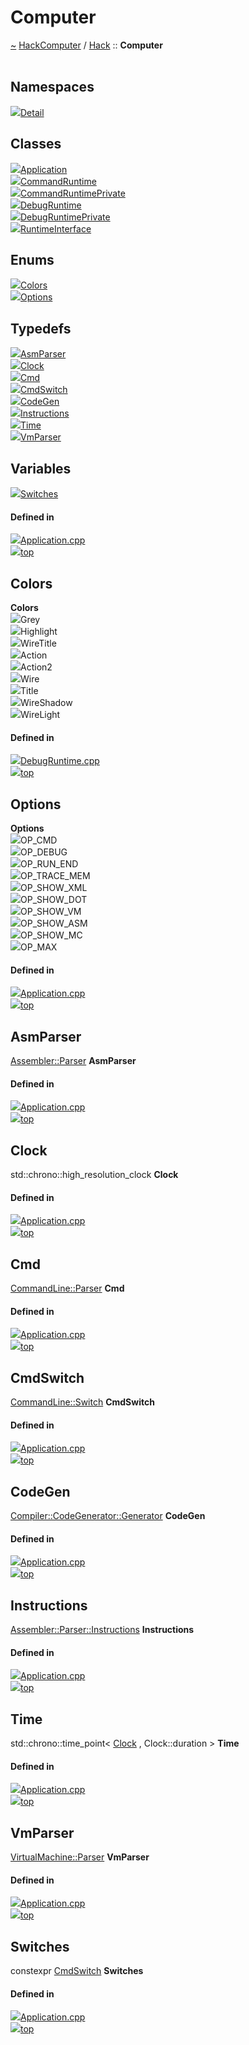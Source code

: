 <a id="computer"></a>
<h1>Computer</h1>
<a id="namespacehack_1_1computer"></a>
<a href="https://github.com/CharlesCarley/HackComputer#~">~</a>
<a href="index.md#index">HackComputer</a>
<span class="inline-text">/</span>
<a href="namespaceHack.md#hack">Hack</a>
<span class="inline-text">::</span>
<span class="bold-text"><b>Computer</b></span>
<br/>
<br/>
<a id="namespaces"></a>
<h2>Namespaces</h2>
<div class="icon-link">
<img src="../images/namespace.svg"/><a href="namespaceHack_1_1Computer_1_1Detail.md#detail">Detail</a>
</div>
<a id="classes"></a>
<h2>Classes</h2>
<div class="icon-link">
<img src="../images/class.svg"/><a href="classHack_1_1Computer_1_1Application.md#application">Application</a>
</div>
<div class="icon-link">
<img src="../images/class.svg"/><a href="classHack_1_1Computer_1_1CommandRuntime.md#commandruntime">CommandRuntime</a>
</div>
<div class="icon-link">
<img src="../images/class.svg"/><a href="classHack_1_1Computer_1_1CommandRuntimePrivate.md#commandruntimeprivate">CommandRuntimePrivate</a>
</div>
<div class="icon-link">
<img src="../images/class.svg"/><a href="classHack_1_1Computer_1_1DebugRuntime.md#debugruntime">DebugRuntime</a>
</div>
<div class="icon-link">
<img src="../images/class.svg"/><a href="classHack_1_1Computer_1_1DebugRuntimePrivate.md#debugruntimeprivate">DebugRuntimePrivate</a>
</div>
<div class="icon-link">
<img src="../images/class.svg"/><a href="classHack_1_1Computer_1_1RuntimeInterface.md#runtimeinterface">RuntimeInterface</a>
</div>
<a id="enums"></a>
<h2>Enums</h2>
<span class="icon-list-item"><a href="#colors" class="icon-list-item"><img src="../images/class.svg" class="icon-list-item"/><span class="icon-list-item">Colors</span>
</a>
</span>
<br/>
<span class="icon-list-item"><a href="#options" class="icon-list-item"><img src="../images/class.svg" class="icon-list-item"/><span class="icon-list-item">Options</span>
</a>
</span>
<br/>
<a id="typedefs"></a>
<h2>Typedefs</h2>
<span class="icon-list-item"><a href="#asmparser" class="icon-list-item"><img src="../images/class.svg" class="icon-list-item"/><span class="icon-list-item">AsmParser</span>
</a>
</span>
<br/>
<span class="icon-list-item"><a href="#clock" class="icon-list-item"><img src="../images/class.svg" class="icon-list-item"/><span class="icon-list-item">Clock</span>
</a>
</span>
<br/>
<span class="icon-list-item"><a href="#cmd" class="icon-list-item"><img src="../images/class.svg" class="icon-list-item"/><span class="icon-list-item">Cmd</span>
</a>
</span>
<br/>
<span class="icon-list-item"><a href="#cmdswitch" class="icon-list-item"><img src="../images/class.svg" class="icon-list-item"/><span class="icon-list-item">CmdSwitch</span>
</a>
</span>
<br/>
<span class="icon-list-item"><a href="#codegen" class="icon-list-item"><img src="../images/class.svg" class="icon-list-item"/><span class="icon-list-item">CodeGen</span>
</a>
</span>
<br/>
<span class="icon-list-item"><a href="#instructions" class="icon-list-item"><img src="../images/class.svg" class="icon-list-item"/><span class="icon-list-item">Instructions</span>
</a>
</span>
<br/>
<span class="icon-list-item"><a href="#time" class="icon-list-item"><img src="../images/class.svg" class="icon-list-item"/><span class="icon-list-item">Time</span>
</a>
</span>
<br/>
<span class="icon-list-item"><a href="#vmparser" class="icon-list-item"><img src="../images/class.svg" class="icon-list-item"/><span class="icon-list-item">VmParser</span>
</a>
</span>
<br/>
<a id="variables"></a>
<h2>Variables</h2>
<span class="icon-list-item"><a href="#switches" class="icon-list-item"><img src="../images/class.svg" class="icon-list-item"/><span class="icon-list-item">Switches</span>
</a>
</span>
<br/>
<a id="defined-in"></a>
<h4>Defined in</h4>
<span class="icon-list-item"><a href="https://github.com/CharlesCarley/HackComputer/blob/master/Source/Computer/Application.cpp#L42" class="icon-list-item"><img src="../images/file.svg" class="icon-list-item"/><span class="icon-list-item">Application.cpp</span>
</a>
</span>
<br/>
<span class="icon-list-item"><a href="#computer" class="icon-list-item"><img src="../images/jumpToTop.svg" class="icon-list-item"/><span class="icon-list-item">top</span>
</a>
</span>
<a id="colors"></a>
<h2>Colors</h2>
<span class="bold-text"><b>Colors</b></span>
<br/>
<a id="grey"></a>
<div class="paragraph">
<span class="paragraph"><img src="../images/enum.svg"/><span class="inline-text">Grey</span>
</span>
</div>
<a id="highlight"></a>
<div class="paragraph">
<span class="paragraph"><img src="../images/enum.svg"/><span class="inline-text">Highlight</span>
</span>
</div>
<a id="wiretitle"></a>
<div class="paragraph">
<span class="paragraph"><img src="../images/enum.svg"/><span class="inline-text">WireTitle</span>
</span>
</div>
<a id="action"></a>
<div class="paragraph">
<span class="paragraph"><img src="../images/enum.svg"/><span class="inline-text">Action</span>
</span>
</div>
<a id="action2"></a>
<div class="paragraph">
<span class="paragraph"><img src="../images/enum.svg"/><span class="inline-text">Action2</span>
</span>
</div>
<a id="wire"></a>
<div class="paragraph">
<span class="paragraph"><img src="../images/enum.svg"/><span class="inline-text">Wire</span>
</span>
</div>
<a id="title"></a>
<div class="paragraph">
<span class="paragraph"><img src="../images/enum.svg"/><span class="inline-text">Title</span>
</span>
</div>
<a id="wireshadow"></a>
<div class="paragraph">
<span class="paragraph"><img src="../images/enum.svg"/><span class="inline-text">WireShadow</span>
</span>
</div>
<a id="wirelight"></a>
<div class="paragraph">
<span class="paragraph"><img src="../images/enum.svg"/><span class="inline-text">WireLight</span>
</span>
</div>
<a id="grey"></a>
<a id="highlight"></a>
<a id="wiretitle"></a>
<a id="action"></a>
<a id="action2"></a>
<a id="wire"></a>
<a id="title"></a>
<a id="wireshadow"></a>
<a id="wirelight"></a>
<a id="defined-in"></a>
<h4>Defined in</h4>
<span class="icon-list-item"><a href="https://github.com/CharlesCarley/HackComputer/blob/master/Source/Computer/DebugRuntime.cpp#L35" class="icon-list-item"><img src="../images/file.svg" class="icon-list-item"/><span class="icon-list-item">DebugRuntime.cpp</span>
</a>
</span>
<br/>
<span class="icon-list-item"><a href="#computer" class="icon-list-item"><img src="../images/jumpToTop.svg" class="icon-list-item"/><span class="icon-list-item">top</span>
</a>
</span>
<br/>
<a id="options"></a>
<h2>Options</h2>
<span class="bold-text"><b>Options</b></span>
<br/>
<a id="op_cmd"></a>
<div class="paragraph">
<span class="paragraph"><img src="../images/enum.svg"/><span class="inline-text">OP_CMD</span>
</span>
</div>
<a id="op_debug"></a>
<div class="paragraph">
<span class="paragraph"><img src="../images/enum.svg"/><span class="inline-text">OP_DEBUG</span>
</span>
</div>
<a id="op_run_end"></a>
<div class="paragraph">
<span class="paragraph"><img src="../images/enum.svg"/><span class="inline-text">OP_RUN_END</span>
</span>
</div>
<a id="op_trace_mem"></a>
<div class="paragraph">
<span class="paragraph"><img src="../images/enum.svg"/><span class="inline-text">OP_TRACE_MEM</span>
</span>
</div>
<a id="op_show_xml"></a>
<div class="paragraph">
<span class="paragraph"><img src="../images/enum.svg"/><span class="inline-text">OP_SHOW_XML</span>
</span>
</div>
<a id="op_show_dot"></a>
<div class="paragraph">
<span class="paragraph"><img src="../images/enum.svg"/><span class="inline-text">OP_SHOW_DOT</span>
</span>
</div>
<a id="op_show_vm"></a>
<div class="paragraph">
<span class="paragraph"><img src="../images/enum.svg"/><span class="inline-text">OP_SHOW_VM</span>
</span>
</div>
<a id="op_show_asm"></a>
<div class="paragraph">
<span class="paragraph"><img src="../images/enum.svg"/><span class="inline-text">OP_SHOW_ASM</span>
</span>
</div>
<a id="op_show_mc"></a>
<div class="paragraph">
<span class="paragraph"><img src="../images/enum.svg"/><span class="inline-text">OP_SHOW_MC</span>
</span>
</div>
<a id="op_max"></a>
<div class="paragraph">
<span class="paragraph"><img src="../images/enum.svg"/><span class="inline-text">OP_MAX</span>
</span>
</div>
<a id="op_cmd"></a>
<a id="op_debug"></a>
<a id="op_run_end"></a>
<a id="op_trace_mem"></a>
<a id="op_show_xml"></a>
<a id="op_show_dot"></a>
<a id="op_show_vm"></a>
<a id="op_show_asm"></a>
<a id="op_show_mc"></a>
<a id="op_max"></a>
<a id="defined-in"></a>
<h4>Defined in</h4>
<span class="icon-list-item"><a href="https://github.com/CharlesCarley/HackComputer/blob/master/Source/Computer/Application.cpp#L54" class="icon-list-item"><img src="../images/file.svg" class="icon-list-item"/><span class="icon-list-item">Application.cpp</span>
</a>
</span>
<br/>
<span class="icon-list-item"><a href="#computer" class="icon-list-item"><img src="../images/jumpToTop.svg" class="icon-list-item"/><span class="icon-list-item">top</span>
</a>
</span>
<br/>
<a id="asmparser"></a>
<h2>AsmParser</h2>
<a href="classHack_1_1Assembler_1_1Parser.md#parser">Assembler::Parser</a>
<span class="bold-text"><b>AsmParser</b></span>
<br/>
<a id="defined-in"></a>
<h4>Defined in</h4>
<span class="icon-list-item"><a href="https://github.com/CharlesCarley/HackComputer/blob/master/Source/Computer/Application.cpp#L49" class="icon-list-item"><img src="../images/file.svg" class="icon-list-item"/><span class="icon-list-item">Application.cpp</span>
</a>
</span>
<br/>
<span class="icon-list-item"><a href="#computer" class="icon-list-item"><img src="../images/jumpToTop.svg" class="icon-list-item"/><span class="icon-list-item">top</span>
</a>
</span>
<br/>
<a id="clock"></a>
<h2>Clock</h2>
<span class="inline-text">std::chrono::high_resolution_clock</span>
<span class="bold-text"><b>Clock</b></span>
<br/>
<a id="defined-in"></a>
<h4>Defined in</h4>
<span class="icon-list-item"><a href="https://github.com/CharlesCarley/HackComputer/blob/master/Source/Computer/Application.cpp#L43" class="icon-list-item"><img src="../images/file.svg" class="icon-list-item"/><span class="icon-list-item">Application.cpp</span>
</a>
</span>
<br/>
<span class="icon-list-item"><a href="#computer" class="icon-list-item"><img src="../images/jumpToTop.svg" class="icon-list-item"/><span class="icon-list-item">top</span>
</a>
</span>
<br/>
<a id="cmd"></a>
<h2>Cmd</h2>
<a href="classHack_1_1CommandLine_1_1Parser.md#parser">CommandLine::Parser</a>
<span class="bold-text"><b>Cmd</b></span>
<br/>
<a id="defined-in"></a>
<h4>Defined in</h4>
<span class="icon-list-item"><a href="https://github.com/CharlesCarley/HackComputer/blob/master/Source/Computer/Application.cpp#L47" class="icon-list-item"><img src="../images/file.svg" class="icon-list-item"/><span class="icon-list-item">Application.cpp</span>
</a>
</span>
<br/>
<span class="icon-list-item"><a href="#computer" class="icon-list-item"><img src="../images/jumpToTop.svg" class="icon-list-item"/><span class="icon-list-item">top</span>
</a>
</span>
<br/>
<a id="cmdswitch"></a>
<h2>CmdSwitch</h2>
<a href="structHack_1_1CommandLine_1_1Switch.md#switch">CommandLine::Switch</a>
<span class="bold-text"><b>CmdSwitch</b></span>
<br/>
<a id="defined-in"></a>
<h4>Defined in</h4>
<span class="icon-list-item"><a href="https://github.com/CharlesCarley/HackComputer/blob/master/Source/Computer/Application.cpp#L48" class="icon-list-item"><img src="../images/file.svg" class="icon-list-item"/><span class="icon-list-item">Application.cpp</span>
</a>
</span>
<br/>
<span class="icon-list-item"><a href="#computer" class="icon-list-item"><img src="../images/jumpToTop.svg" class="icon-list-item"/><span class="icon-list-item">top</span>
</a>
</span>
<br/>
<a id="codegen"></a>
<h2>CodeGen</h2>
<a href="classHack_1_1Compiler_1_1CodeGenerator_1_1Generator.md#generator">Compiler::CodeGenerator::Generator</a>
<span class="bold-text"><b>CodeGen</b></span>
<br/>
<a id="defined-in"></a>
<h4>Defined in</h4>
<span class="icon-list-item"><a href="https://github.com/CharlesCarley/HackComputer/blob/master/Source/Computer/Application.cpp#L51" class="icon-list-item"><img src="../images/file.svg" class="icon-list-item"/><span class="icon-list-item">Application.cpp</span>
</a>
</span>
<br/>
<span class="icon-list-item"><a href="#computer" class="icon-list-item"><img src="../images/jumpToTop.svg" class="icon-list-item"/><span class="icon-list-item">top</span>
</a>
</span>
<br/>
<a id="instructions"></a>
<h2>Instructions</h2>
<a href="classHack_1_1Assembler_1_1Parser.md#instructions">Assembler::Parser::Instructions</a>
<span class="bold-text"><b>Instructions</b></span>
<br/>
<a id="defined-in"></a>
<h4>Defined in</h4>
<span class="icon-list-item"><a href="https://github.com/CharlesCarley/HackComputer/blob/master/Source/Computer/Application.cpp#L46" class="icon-list-item"><img src="../images/file.svg" class="icon-list-item"/><span class="icon-list-item">Application.cpp</span>
</a>
</span>
<br/>
<span class="icon-list-item"><a href="#computer" class="icon-list-item"><img src="../images/jumpToTop.svg" class="icon-list-item"/><span class="icon-list-item">top</span>
</a>
</span>
<br/>
<a id="time"></a>
<h2>Time</h2>
<span class="inline-text">std::chrono::time_point&lt; </span>
<a href="namespaceHack_1_1Computer.md#clock">Clock</a>
<span class="inline-text">, Clock::duration &gt;</span>
<span class="bold-text"><b>Time</b></span>
<br/>
<a id="defined-in"></a>
<h4>Defined in</h4>
<span class="icon-list-item"><a href="https://github.com/CharlesCarley/HackComputer/blob/master/Source/Computer/Application.cpp#L44" class="icon-list-item"><img src="../images/file.svg" class="icon-list-item"/><span class="icon-list-item">Application.cpp</span>
</a>
</span>
<br/>
<span class="icon-list-item"><a href="#computer" class="icon-list-item"><img src="../images/jumpToTop.svg" class="icon-list-item"/><span class="icon-list-item">top</span>
</a>
</span>
<br/>
<a id="vmparser"></a>
<h2>VmParser</h2>
<a href="classHack_1_1VirtualMachine_1_1Parser.md#parser">VirtualMachine::Parser</a>
<span class="bold-text"><b>VmParser</b></span>
<br/>
<a id="defined-in"></a>
<h4>Defined in</h4>
<span class="icon-list-item"><a href="https://github.com/CharlesCarley/HackComputer/blob/master/Source/Computer/Application.cpp#L50" class="icon-list-item"><img src="../images/file.svg" class="icon-list-item"/><span class="icon-list-item">Application.cpp</span>
</a>
</span>
<br/>
<span class="icon-list-item"><a href="#computer" class="icon-list-item"><img src="../images/jumpToTop.svg" class="icon-list-item"/><span class="icon-list-item">top</span>
</a>
</span>
<br/>
<a id="switches"></a>
<h2>Switches</h2>
<span class="inline-text">constexpr </span>
<a href="namespaceHack_1_1Computer.md#cmdswitch">CmdSwitch</a>
<span class="bold-text"><b>Switches</b></span>
<br/>
<a id="defined-in"></a>
<h4>Defined in</h4>
<span class="icon-list-item"><a href="https://github.com/CharlesCarley/HackComputer/blob/master/Source/Computer/Application.cpp#L67" class="icon-list-item"><img src="../images/file.svg" class="icon-list-item"/><span class="icon-list-item">Application.cpp</span>
</a>
</span>
<br/>
<span class="icon-list-item"><a href="#computer" class="icon-list-item"><img src="../images/jumpToTop.svg" class="icon-list-item"/><span class="icon-list-item">top</span>
</a>
</span>
<br/>
</div>
</div>
</body>
</html>
